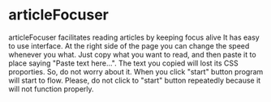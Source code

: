# articleFocuser
articleFocuser facilitates reading articles by keeping focus alive
It has easy to use interface. 
At the right side of the page you can change the speed whenever you what.
Just copy what you want to read, and then paste it to place saying "Paste text here...".
The text you copied will lost its CSS proporties. So, do not worry about it.
When you click "start" button program will start to flow. 
Please, do not click to "start" button repeatedly because it will not function properly.
